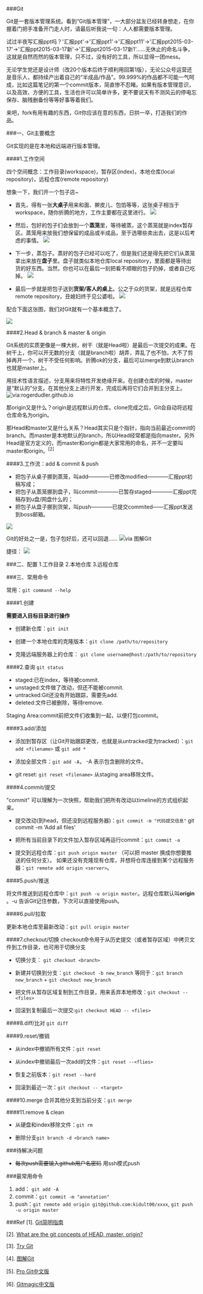 ###Git

Git是一套版本管理系统。看到“Git版本管理”，一大部分盆友已经转身想走，在你握着门把手准备开门走人时，请最后听我说一句：人人都需要版本管理。

试过半夜写汇报ppt吗？'汇报ppt'→'汇报ppt1'→'汇报ppt11'→'汇报ppt2015-03-17'→'汇报ppt2015-03-17新'→'汇报ppt2015-03-17新1'……无休止的命名斗争，这就是自然而然的版本管理，只不过，没有好的工具，所以显得一团mess。

无论学生党还是设计师（改20个版本后终于顺利用回第1版），无论公众号运营还是音乐人，都持续产出着自己的“半成品/作品”。99.999%的作品都不可能一气呵成，比如这篇笔记的第一个commit版本，简直惨不忍睹。如果有版本管理意识，以及高效、方便的工具，生活也许可以简单许多，更不要说天有不测风云的停电忘保存、脑残删备份等等好事等着我们。

来吧，fork有用有趣的东西，Git你应该在意的东西，日拱一卒，打造我们的作品。


###一、Git主要概念

Git实现的是在本地和远端进行版本管理。


####1.工作空间

四个空间概念：工作目录(workspace)，暂存区(index)，本地仓库(local repository)，远程仓库(remote repository)

想象一下，我们开一个包子店~ 

- 首先，得有一张**大桌子**用来和面、擀皮儿、包馅等等，这张桌子相当于workspace，随你折腾的地方，工作主要都在这里进行。
![](http://upload-images.jianshu.io/upload_images/149-73085ee7d703bab8.png)

- 然后，包好的包子们会放到一个**蒸笼**里，等待被蒸，这个蒸笼就是index暂存区。蒸笼用来放我们想保留的成品或半成品，至于选哪些卖出去，这是以后考虑的事情。
![](http://upload-images.jianshu.io/upload_images/149-7b32a1a9999e8db2.png)

- 下一步，蒸包子。蒸好的包子已经可以吃了，但是我们还是得先把它们从蒸笼拿出来放在**盘子**里。盘子就类似本地仓库local repository，里面都是等待出货的好东西。当然，你也可以在最后一刻把看不顺眼的包子扔掉，或者自己吃掉。
![](http://upload-images.jianshu.io/upload_images/149-2fb9d577ef59ee74.png)

- 最后一步就是把包子送到**货架/客人的桌上**。公之于众的货架，就是远程仓库remote repository，丑媳妇终于见公婆啦。
![](http://upload-images.jianshu.io/upload_images/149-c67c02b28b761433.png)


配合下面这张图，我们对Git就有一个基本概念了。

![](http://blog.osteele.com/images/2008/git-transport.png)

####2.Head & branch & master & origin

Git系统的实质更像是一棵大树，树干（就是Head啦）是最后一次提交的成果。在树干上，你可以开无数的分支（就是branch啦）胡弄，弄乱了也不怕，大不了剪掉再开一个，树干不受任何影响。折腾ok的分支，最后可以merge到默认branch也就是master上。


用技术性语言描述，分支用来将特性开发绝缘开来。在创建仓库的时候，master 是“默认的”分支。在其他分支上进行开发，完成后再将它们合并到主分支上。
![](http://rogerdudler.github.io/git-guide/img/branches.png  "via:rogerdudler.github.io")

那origin又是什么？origin是远程默认的仓库。clone完成之后，Git会自动将远程仓库命名为origin。

那Head和master又是什么关系？Head其实只是个指针，指向当前最近commit的branch。而master是本地默认的branch，所以Head经常都是指向master。另外Head是官方定义的，而master和origin都是大家常用的命名，并不一定要叫master和origin。<sup>[2]</sup>



####3.工作流：add & commit & push

* 把包子从桌子挪到蒸笼，叫add————已修改modified————汇报ppt初稿写成；
* 把包子从蒸笼挪到盘子，叫commit————已暂存staged————汇报ppt完稿存到u盘/网盘什么的；
* 把包子从盘子挪到货架，叫push————已提交commited——汇报ppt发送到boss邮箱。

![](http://rogerdudler.github.io/git-guide/img/trees.png)

Git的好处之一是，包子包好后，还可以回退……
![](http://marklodato.github.io/visual-git-guide/basic-usage.svg "via 图解Git")

捷径：
![](http://marklodato.github.io/visual-git-guide/basic-usage-2.svg)



###二、配置
1.工作目录
2.本地仓库
3.远程仓库

###三、常用命令

常用：``git command --help``

####1.创建

**需要进入目标目录进行操作**

* 创建新仓库：``git init``

* 创建一个本地仓库的克隆版本：``git clone /path/to/repository ``

* 克隆远端服务器上的仓库： ``git clone username@host:/path/to/repository ``

####2.查询
``git status``

* staged:已在index，等待被commit.
* unstaged:文件做了改动，但还不能被commit.
* untracked:Git还没有开始跟踪，需要先add.
* deleted:文件已被删除，等待remove.

Staging Area:commit前把文件们收集到一起，以便打包commit。

####3.add/添加

* 添加到暂存区（让Git开始跟踪更改，也就是从untracked变为tracked）：``git add <filename>`` 或 ``git add *``

* 添加全部文件：``git add -A``， -A 表示包含删除的文件。

* git reset: ``git reset <filename>`` 从staging area移除文件。

####4.commit/提交

"commit" 可以理解为一次快照，帮助我们把所有改动以timeline的方式组织起来。

* 提交改动(到head，但还没到远程服务器)：``git commit -m "代码提交信息"`` git commit -m 'Add all files'

* 把所有当前目录下的文件加入暂存区域再运行commit：``git commit -a``

* 提交到远程仓库：``git push origin master`` （可以把 master 换成你想要推送的任何分支）。
如果还没有克隆现有仓库，并想将仓库连接到某个远程服务器：``git remote add origin <server>``。

####5.push/推送

将文件推送到远程仓库中：``git push -u origin master``。远程仓库默认叫**origin** 。-u 告诉Git记住参数，下次可以直接使用push。


####6.pull/拉取

更新本地仓库至最新改动：``git pull origin master``
 

####7.checkout/切换
checkout命令用于从历史提交（或者暂存区域）中拷贝文件到工作目录，也可用于切换分支

* 切换分支： ``git checkout <branch>`` 

* 新建并切换到分支：``git checkout -b new_branch`` 等同于：``git branch new_branch`` + ``git checkout new_branch``

* 把文件从暂存区域复制到工作目录，用来丢弃本地修改：``git checkout --<files> ``

* 回滚到复制最后一次提交:``git checkout HEAD -- <files>``


####8.diff/比对
``git diff``

####9.reset/撤销
* 从index中撤销所有文件：``git reset`` 

* 从index中撤销最后一次add的文件：``git reset --<flies>`` 

* 恢复之前版本：``git reset --hard``

* 回滚到最近一次：``git checkout -- <target>``


####10.merge
合并其他分支到当前分支：``git merge``

####11.remove & clean

* 从硬盘和index移除文件：``git rm`` 

* 删除分支``git branch -d <branch name>``

###待解决问题
* ~~每次push需要输入github用户名密码~~ 用ssh模式push

###最常用命令

1. add： ``git add -A``
2. commit：``git commit -m "annotation"``
3. push：``git remote add origin git@github.com:kidult00/xxxx``,
``git push -u origin master``

###Ref
[1]. [Git简明指南](http://rogerdudler.github.io/git-guide/index.zh.html)

[2]. [What are the git concepts of HEAD, master, origin?](http://stackoverflow.com/questions/8196544/what-are-the-git-concepts-of-head-master-origin)

[3]. [Try Git](https://try.github.io/)

[4]. [图解Git](http://marklodato.github.io/visual-git-guide/index-zh-cn.html)

[5]. [Pro Git中文版](https://github.com/progit/progit/tree/master/zh)

[6]. [Gitmagic中文版](https://github.com/blynn/gitmagic/tree/master/zh_cn)
